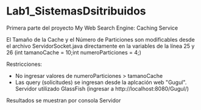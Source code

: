 # Lab1_SistemasDsitribuidos
Primera parte del proyecto My Web Search Engine: Caching Service

El Tamaño de la Cache y el Número de Particiones son modificables desde el archivo ServidorSocket.java directamente en la variables de la línea 25 y 26 (int tamanoCache = 10;int numeroParticiones = 4;)

Restricciones:
* No ingresar valores de numeroParticiones > tamanoCache
* Las query (solicitudes) se ingresan desde la aplcación web "Gugul". Servidor utilizado GlassFish (ingresar a http://localhost:8080/Gugul/)

Resultados se muestran por consola Servidor
